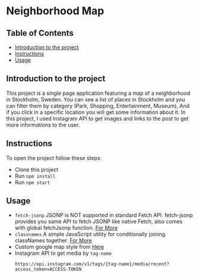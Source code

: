 # Neighborhood Map

## Table of Contents
* [Introduction to the project](#introduction-to-the-project)
* [Instructions](#instructions)
* [Usage](#usage)

## Introduction to the project
  This project is a single page application featuring a map of a neighborhood in Stockholm, Sweden. You can see a list of places in Stockholm and you can filter them by category (Park, Shopping, Entertainment, Museum), And if you click in a specific location you will get some information about it.
  In this project, I used Instagram API to get images and links to the post to get more informations to the user.

## Instructions
  To open the project follow these steps:
  - Clone this project
  - Run `npm install`
  - Run `npm start`

## Usage
  - `fetch-jsonp`
    JSONP is NOT supported in standard Fetch API. fetch-jsonp provides you same API to fetch JSONP like native Fetch, also comes with global fetchJsonp function. [For More](https://www.npmjs.com/package/fetch-jsonp)
  - `classnames`
    A simple JavaScript utility for conditionally joining classNames together. [For More](https://www.npmjs.com/package/classnames)
  - Custom google map style from [Here](https://mapstyle.withgoogle.com)
  - Instagram API to get media by `tag-name`
    ```
    https://api.instagram.com/v1/tags/{tag-name}/media/recent?access_token=ACCESS-TOKEN
    ```
